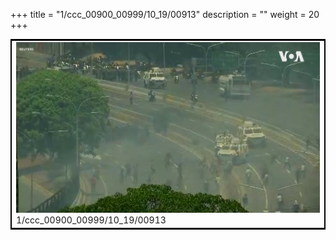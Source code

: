 +++
title = "1/ccc_00900_00999/10_19/00913"
description = ""
weight = 20
+++

<table style="border:2px solid black;max-width:800px;max-height:800px;" 
><tr><td>
<img class="center-fit-jpg"
src="/jpg_/aaa_20190430_NxaOmWaI8sI_00912.jpg">
1/ccc_00900_00999/10_19/00913
</img></td></tr></table>
